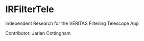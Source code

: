 IRFilterTele
============

Independent Research for the VERITAS Filtering Telescope App

Contributor: Jarian Cottingham
